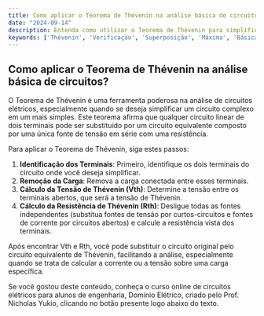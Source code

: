 ```yaml
---
title: Como aplicar o Teorema de Thévenin na análise básica de circuitos?
date: "2024-09-14"
description: Entenda como utilizar o Teorema de Thévenin para simplificar a análise de circuitos elétricos.
keywords: ['Thévenin', 'Verificação', 'Superposição', 'Máxima', 'Básica', 'Norton', 'Exercício']
---
```


## Como aplicar o Teorema de Thévenin na análise básica de circuitos?

O Teorema de Thévenin é uma ferramenta poderosa na análise de circuitos elétricos, especialmente quando se deseja simplificar um circuito complexo em um mais simples. Este teorema afirma que qualquer circuito linear de dois terminais pode ser substituído por um circuito equivalente composto por uma única fonte de tensão em série com uma resistência.

Para aplicar o Teorema de Thévenin, siga estes passos:

1. **Identificação dos Terminais**: Primeiro, identifique os dois terminais do circuito onde você deseja simplificar.
2. **Remoção da Carga**: Remova a carga conectada entre esses terminais.
3. **Cálculo da Tensão de Thévenin (Vth)**: Determine a tensão entre os terminais abertos, que será a tensão de Thévenin.
4. **Cálculo da Resistência de Thévenin (Rth)**: Desligue todas as fontes independentes (substitua fontes de tensão por curtos-circuitos e fontes de corrente por circuitos abertos) e calcule a resistência vista dos terminais.

Após encontrar Vth e Rth, você pode substituir o circuito original pelo circuito equivalente de Thévenin, facilitando a análise, especialmente quando se trata de calcular a corrente ou a tensão sobre uma carga específica.

Se você gostou deste conteúdo, conheça o curso online de circuitos elétricos para alunos de engenharia, Domínio Elétrico, criado pelo Prof. Nicholas Yukio, clicando no botão presente logo abaixo do texto.